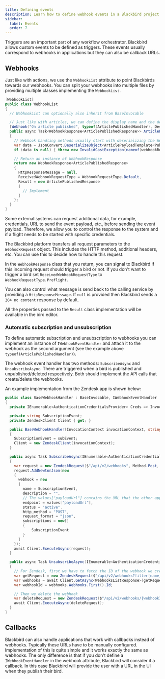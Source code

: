 ```yaml
---
title: Defining events
description: Learn how to define webhook events in a Blackbird project.
sidebar:
  label: Events
  order: 7
---
```


Triggers are an important part of any workflow orchestrator. Blackbird allows custom events to be defined as triggers. These events usually correspond to webhooks in applications but they can also be callback URLs.

## Webhooks

Just like with actions, we use the `WebhookList` attribute to point Blackbirds towards our webhooks. You can split your webhooks into multiple files by providing multiple classes implementing the `WebhookList`.

```cs
[WebhookList]
public class WebhookList
{
  // WebhookList can optionally also inherit from BaseInvocable

  // Just like with articles, we can define the display name and the description.
  [Webhook("On article published", typeof(ArticlePublishedHandler), Description = "On article published")]
  public async Task<WebhookResponse<ArticlePublishedResponse>> ArticlePublishedHandler(WebhookRequest webhookRequest)
  {
    // Webhook handling methods usually start with deserializing the WebhookRequest
    var data = JsonConvert.DeserializeObject<ArticlePayloadTemplate<PublishEvent>>(webhookRequest.Body.ToString());
    if (data is null) { throw new InvalidCastException(nameof(webhookRequest.Body)); }

    // Return an instance of WebhookResponse
    return new WebhookResponse<ArticlePublishedResponse>
    {
      HttpResponseMessage = null,
      ReceivedWebhookRequestType = WebhookRequestType.Default,
      Result = new ArticlePublishedResponse
      {
        // Implement
      }
    };
  }
}
```

Some external systems can request additional data, for example, credentials, URL to send the event payload, etc., before sending the event payload. Therefore, we allow you to control the response to the system and if a flight needs to be started with specific credentials.

The Blackbird platform transfers all request parameters to the `WebhookRequest` object. This includes the HTTP method, additional headers, etc. You can use this to decide how to handle this request.

In the `WebhookResponse` class that you return, you can signal to Blackbird if this incoming request should trigger a bird or not. If you don't want to trigger a bird set `ReceivedWebhookRequestType` to `WebhookRequestType.Preflight`.

You can also control what message is send back to the calling service by providing a `HttpResponseMessage`. If `null` is provided then Blackbird sends a `204 no content` response by default.

All the properties passed to the `Result` class implementation will be available in the bird editor.

### Automatic subscription and unsubscription

To define automatic subscription and unsubscription to webhooks you can implement an instance of `IWebhookEventHandler` and attach it to the webhook as the second argument (see the example above `typeof(ArticlePublishedHandler)`).

The webhook event handler has two methods: `SubscribeAsync` and `UnsubscribeAsync`. There are triggered when a bird is published and unpublished/deleted respectively. Both should implement the API calls that create/delete the webhooks.

An example implementation from the Zendesk app is shown below:

```cs
public class BaseWebhookHandler : BaseInvocable, IWebhookEventHandler
{
  private IEnumerable<AuthenticationCredentialsProvider> Creds => InvocationContext.AuthenticationCredentialsProviders;

  private string SubscriptionEvent;
  private ZendeskClient Client { get; }

  public BaseWebhookHandler(InvocationContext invocationContext, string subEvent) : base(invocationContext)
  {
    SubscriptionEvent = subEvent;
    Client = new ZendeskClient(invocationContext);
  }

  public async Task SubscribeAsync(IEnumerable<AuthenticationCredentialsProvider> authenticationCredentialsProvider, Dictionary<string, string> values)
  {
    var request = new ZendeskRequest($"/api/v2/webhooks", Method.Post, Creds);
    request.AddNewtonJson(new
    {
      webhook = new
      {
        name = SubscriptionEvent,
        description = "",
        // The values["payloadUrl"] contains the URL that the other application can call when the event occurs
        endpoint = values["payloadUrl"],
        status = "active",
        http_method = "POST",
        request_format = "json",
        subscriptions = new[]
        {
            SubscriptionEvent
        }
      }
    });
    await Client.ExecuteAsync(request);
  }

  public async Task UnsubscribeAsync(IEnumerable<AuthenticationCredentialsProvider> authenticationCredentialsProvider, Dictionary<string, string> values)
  {
    // For Zendesk, first we have to fetch the ID of the webhook we created
    var getRequest = new ZendeskRequest($"/api/v2/webhooks?filter[name_contains]={SubscriptionEvent}", Method.Get, Creds);
    var webhooks = await Client.GetAsync<WebhooksListResponse>(getRequest);
    var webhookId = webhooks.Webhooks.First().Id;

    // Then we delete the webhook
    var deleteRequest = new ZendeskRequest($"/api/v2/webhooks/{webhookId}", Method.Delete, Creds);
    await Client.ExecuteAsync(deleteRequest);
  }
}
```

## Callbacks

Blackbird can also handle applications that work with callbacks instead of webhooks. Typically these URLs have to be manually configured. Implementation of this is quite simple and it works exactly the same as webhooks. The only difference is that if you don't define a `IWebhookEventHandler` in the webhook attribute, Blackbird will consider it a callback. In this case Blackbird will provide the user with a URL in the UI when they publish their bird.
